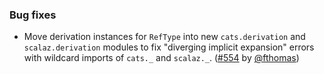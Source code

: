 ### Bug fixes

* Move derivation instances for `RefType` into new `cats.derivation`
  and `scalaz.derivation` modules to fix "diverging implicit expansion"
  errors with wildcard imports of `cats._` and `scalaz._`.
  ([#554][#554] by [@fthomas][@fthomas])

[#554]: https://github.com/fthomas/refined/pull/554

[@fthomas]: https://github.com/fthomas
